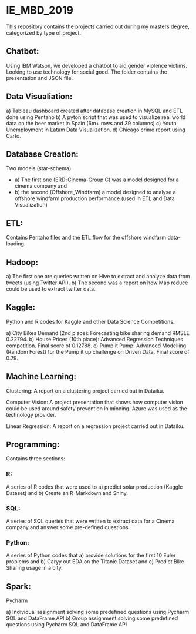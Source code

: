 # IE_MBD_2019

This repository contains the projects carried out during my masters degree, categorized by type of project.

## Chatbot:

Using IBM Watson, we developed a chatbot to aid gender violence victims. Looking to use technology for social good.
The folder contains the presentation and JSON file.

## Data Visualiation:

a) Tableau dashboard created after database creation in MySQL and ETL done using Pentaho
b) A pyton script that was used to visualize real world data on the beer market in Spain (6m+ rows and 39 columns)
c) Youth Unemployment in Latam Data Visualization.
d) Chicago crime report using Carto.

## Database Creation: 

Two models (star-schema)

- a) The first one (ERD-Cinema-Group C) was a model designed for a cinema company and
- b) the second (Offshore_Windfarm) a model designed to analyse a offshore windfarm production performance (used in ETL and Data Visualization)

## ETL: 

Contains Pentaho files and the ETL flow for the offshore windfarm data-loading.

## Hadoop:

a) The first one are queries written on Hive to extract and analyze data from tweets (using Twitter API).
b) The second was a report on how Map reduce could be used to extract twitter data.

## Kaggle: 

Python and R codes for Kaggle and other Data Science Competitions.

a) City Bikes Demand (2nd place): Forecasting bike sharing demand RMSLE 0.22794.
b) House Prices (10th place): Advanced Regression Techniques competition. Final score of 0.12788.
c) Pump it Pump: Advanced Modelling (Random Forest) for the Pump it up challenge on Driven Data. Final score of 0.79.

## Machine Learning: 

Clustering: A report on a clustering project carried out in Dataiku.

Computer Vision: A project presentation that shows how computer vision could be used around safety prevention in minning. Azure was used as the technology provider.

Linear Regression: A report on a regression project carried out in Dataiku.

## Programming: 

Contains three sections:

### R: 
A series of R codes that were used to a) predict solar production (Kaggle Dataset) and b) Create an R-Markdown and Shiny.

### SQL: 
A series of SQL queries that were written to extract data for a Cinema company and answer some pre-defined questions.

### Python: 
A series of Python codes that a) provide solutions for the first 10 Euler problems and b) Caryy out EDA on the Titanic Dataset and c) Predict Bike Sharing usage in a city.

## Spark: 

Pycharm

a) Individual assignment solving some predefined questions using Pycharm SQL and DataFrame API
b) Group assignment solving some predefined questions using Pycharm SQL and DataFrame API
